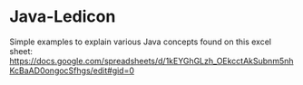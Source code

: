 # Java-Ledicon
Simple examples to explain various Java concepts found on this excel sheet: https://docs.google.com/spreadsheets/d/1kEYGhGLzh_OEkcctAkSubnm5nhKcBaAD0ongocSfhgs/edit#gid=0
